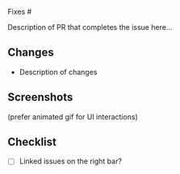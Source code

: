 Fixes #

Description of PR that completes the issue here...

## Changes

- Description of changes

## Screenshots

(prefer animated gif for UI interactions)

## Checklist

- [ ] Linked issues on the right bar?
